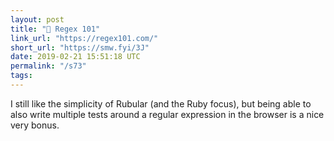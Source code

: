 ```yaml
---
layout: post
title: "🧪 Regex 101"
link_url: "https://regex101.com/"
short_url: "https://smw.fyi/3J"
date: 2019-02-21 15:51:18 UTC
permalink: "/s73"
tags:
---
```





I still like the simplicity of Rubular (and the Ruby focus), but being able to also write multiple tests around a regular expression in the browser is a nice very bonus.